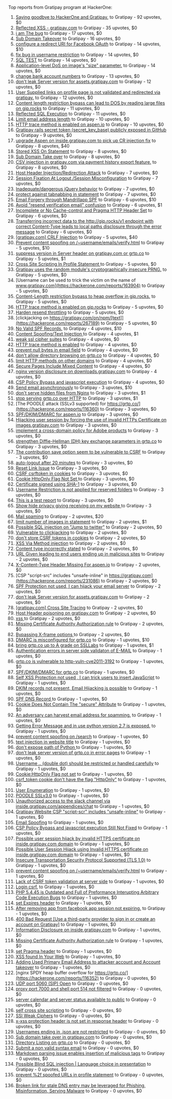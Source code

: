 Top reports from Gratipay program at HackerOne:

1. [Saying goodbye to HackerOne and Gratipay.](https://hackerone.com/reports/286728) to Gratipay - 92 upvotes, $0
2. [Reflected XSS - gratipay.com](https://hackerone.com/reports/262852) to Gratipay - 35 upvotes, $0
3. [i am The bug](https://hackerone.com/reports/284807) to Gratipay - 17 upvotes, $0
4. [Sub Domain Takeover](https://hackerone.com/reports/221133) to Gratipay - 16 upvotes, $0
5. [configure a redirect URI for Facebook OAuth](https://hackerone.com/reports/140432) to Gratipay - 14 upvotes, $10
6. [fix bug in username restriction](https://hackerone.com/reports/128121) to Gratipay - 14 upvotes, $0
7. [SQL TEST](https://hackerone.com/reports/248037) to Gratipay - 14 upvotes, $0
8. [Application-level DoS on image's "size" parameter.](https://hackerone.com/reports/247700) to Gratipay - 14 upvotes, $0
9. [change bank account numbers](https://hackerone.com/reports/90805) to Gratipay - 13 upvotes, $0
10. [don't leak Server version for assets.gratipay.com](https://hackerone.com/reports/149710) to Gratipay - 12 upvotes, $0
11. [User Supplied links on profile page is not validated and redirected via gratipay.](https://hackerone.com/reports/151831) to Gratipay - 12 upvotes, $0
12. [Content length restriction bypass can lead to DOS by reading large files on gip.rocks](https://hackerone.com/reports/203388) to Gratipay - 11 upvotes, $0
13. [Reflected SQL Execution](https://hackerone.com/reports/284811) to Gratipay - 11 upvotes, $0
14. [Limit email address length](https://hackerone.com/reports/127995) to Gratipay - 10 upvotes, $0
15. [HTTP trace method is enabled on aspen.io](https://hackerone.com/reports/203409) to Gratipay - 10 upvotes, $0
16. [Gratipay rails secret token (secret_key_base) publicly exposed in GitHub](https://hackerone.com/reports/262620) to Gratipay - 9 upvotes, $0
17. [upgrade Aspen on inside.gratipay.com to pick up CR injection fix](https://hackerone.com/reports/143139) to Gratipay - 8 upvotes, $40
18. [Stored XSS On Statement](https://hackerone.com/reports/84740) to Gratipay - 8 upvotes, $0
19. [Sub Domain Take over](https://hackerone.com/reports/111078) to Gratipay - 8 upvotes, $0
20. [CSV injection in gratipay.com via payment history export feature.](https://hackerone.com/reports/219323) to Gratipay - 8 upvotes, $0
21. [Host Header Injection/Redirection Attack](https://hackerone.com/reports/157465) to Gratipay - 7 upvotes, $0
22. [Session Fixation At Logout /Session Misconfiguration](https://hackerone.com/reports/193556) to Gratipay - 7 upvotes, $0
23. [Inadequate/dangerous jQuery behavior](https://hackerone.com/reports/211149) to Gratipay - 7 upvotes, $0
24. [protect against tabnabbing in statement](https://hackerone.com/reports/109161) to Gratipay - 7 upvotes, $0
25. [Email Forgery through Mandrillapp SPF](https://hackerone.com/reports/117097) to Gratipay - 6 upvotes, $10
26. [Avoid "resend verification email" confusion](https://hackerone.com/reports/156542) to Gratipay - 6 upvotes, $1
27. [Incomplete or No Cache-control and Pragma HTTP Header Set](https://hackerone.com/reports/185833) to Gratipay - 6 upvotes, $0
28. [Transferring incorrect data to the http://gip.rocks/v1 endpoint with correct Content-Type leads to local paths disclosure through the error message](https://hackerone.com/reports/219601) to Gratipay - 6 upvotes, $0
29. [[gratipay.com] CRLF Injection](https://hackerone.com/reports/79552) to Gratipay - 5 upvotes, $40
30. [Prevent content spoofing on /~username/emails/verify.html](https://hackerone.com/reports/117187) to Gratipay - 5 upvotes, $10
31. [suppress version in Server header on gratipay.com or grtp.co](https://hackerone.com/reports/123742) to Gratipay - 5 upvotes, $1
32. [Cross Site Scripting In Profile Statement ](https://hackerone.com/reports/162120) to Gratipay - 5 upvotes, $0
33. [Gratipay uses the random module's cryptographically insecure PRNG.](https://hackerone.com/reports/190373) to Gratipay - 5 upvotes, $0
34. [Username can be used to trick the victim on the name of www.gratipay.com](https://hackerone.com/reports/163904) to Gratipay - 5 upvotes, $0
35. [Content-Length restriction bypass to heap overflow in gip.rocks.](https://hackerone.com/reports/214449) to Gratipay - 5 upvotes, $0
36. [HTTP trace method is enabled on gip.rocks](https://hackerone.com/reports/203384) to Gratipay - 5 upvotes, $0
37. [Harden resend throttling](https://hackerone.com/reports/108645) to Gratipay - 5 upvotes, $0
38. [clickjacking on https://gratipay.com/on/npm/[text]](https://hackerone.com/reports/267189) to Gratipay - 5 upvotes, $0
39. [No Valid SPF Records.](https://hackerone.com/reports/116973) to Gratipay - 4 upvotes, $10
40. [Content Spoofing/Text Injection ](https://hackerone.com/reports/154921) to Gratipay - 4 upvotes, $1
41. [weak ssl cipher suites](https://hackerone.com/reports/76303) to Gratipay - 4 upvotes, $0
42. [HTTP trace method is enabled](https://hackerone.com/reports/109054) to Gratipay - 4 upvotes, $0
43. [prevent null bytes in email field](https://hackerone.com/reports/150917) to Gratipay - 4 upvotes, $0
44. [don't allow directory browsing on grtp.co](https://hackerone.com/reports/151295) to Gratipay - 4 upvotes, $0
45. [limit HTTP methods on other domains](https://hackerone.com/reports/117142) to Gratipay - 4 upvotes, $0
46. [Secure Pages Include Mixed Content](https://hackerone.com/reports/185835) to Gratipay - 4 upvotes, $0
47. [nginx version disclosure on downloads.gratipay.com](https://hackerone.com/reports/157507) to Gratipay - 4 upvotes, $0
48. [CSP Policy Bypass and javascript execution](https://hackerone.com/reports/241192) to Gratipay - 4 upvotes, $0
49. [Send email asynchronously](https://hackerone.com/reports/128856) to Gratipay - 3 upvotes, $10
50. [don't serve hidden files from Nginx](https://hackerone.com/reports/120026) to Gratipay - 3 upvotes, $1
51. [stop serving grtp.co over HTTP](https://hackerone.com/reports/117330) to Gratipay - 3 upvotes, $1
52. [The POODLE attack (SSLv3 supported) for https://grtp.co/](https://hackerone.com/reports/116360) to Gratipay - 3 upvotes, $0
53. [SPF/DKIM/DMARC for aspen.io](https://hackerone.com/reports/117159) to Gratipay - 3 upvotes, $0
54. [Hijacking user session by forcing the use of  invalid HTTPs Certificate on images.gratipay.com](https://hackerone.com/reports/124976) to Gratipay - 3 upvotes, $0
55. [implement a cross-domain policy for Adobe products](https://hackerone.com/reports/90778) to Gratipay - 3 upvotes, $0
56. [strengthen Diffie-Hellman (DH) key exchange parameters in grtp.co](https://hackerone.com/reports/117458) to Gratipay - 3 upvotes, $0
57. [The contribution save option seem to be vulnerable to CSRF](https://hackerone.com/reports/151827) to Gratipay - 3 upvotes, $0
58. [auto-logout after 20 minutes](https://hackerone.com/reports/123897) to Gratipay - 3 upvotes, $0
59. [Reset Link Issue](https://hackerone.com/reports/161918) to Gratipay - 3 upvotes, $0
60. [CSRF csrftoken in cookies](https://hackerone.com/reports/174228) to Gratipay - 3 upvotes, $0
61. [Cookie HttpOnly Flag Not Set ](https://hackerone.com/reports/190194) to Gratipay - 3 upvotes, $0
62. [Certificate signed using SHA-1](https://hackerone.com/reports/190015) to Gratipay - 3 upvotes, $0
63. [Username Restriction is not applied for reserved folders](https://hackerone.com/reports/163949) to Gratipay - 3 upvotes, $0
64. [This is a test report](https://hackerone.com/reports/151165) to Gratipay - 3 upvotes, $0
65. [Show hide privacy giving receiving on my website ](https://hackerone.com/reports/262088) to Gratipay - 3 upvotes, $0
66. [Mail spaming](https://hackerone.com/reports/87531) to Gratipay - 2 upvotes, $20
67. [limit number of images in statement](https://hackerone.com/reports/117739) to Gratipay - 2 upvotes, $1
68. [Possible SQL injection on "Jump to twitter"](https://hackerone.com/reports/81701) to Gratipay - 2 upvotes, $0
69. [Vulnerable to clickjacking](https://hackerone.com/reports/123782) to Gratipay - 2 upvotes, $0
70. [don't store CSRF tokens in cookies](https://hackerone.com/reports/140377) to Gratipay - 2 upvotes, $0
71. [XSS Via Method injection](https://hackerone.com/reports/161621) to Gratipay - 2 upvotes, $0
72. [Content type incorrectly stated](https://hackerone.com/reports/190964) to Gratipay - 2 upvotes, $0
73. [URL Given leading to end users ending up in malicious sites](https://hackerone.com/reports/209821) to Gratipay - 2 upvotes, $0
74. [X-Content-Type Header Missing For aspen.io](https://hackerone.com/reports/118033) to Gratipay - 2 upvotes, $0
75. [CSP "script-src" includes "unsafe-inline" in https://gratipay.com](https://hackerone.com/reports/231086) to Gratipay - 2 upvotes, $0
76. [SPF Protection not used, I can hijack your email server](https://hackerone.com/reports/93157) to Gratipay - 2 upvotes, $0
77. [don't leak Server version for assets.gratipay.com](https://hackerone.com/reports/151302) to Gratipay - 2 upvotes, $0
78. [[gratipay.com] Cross Site Tracing](https://hackerone.com/reports/152834) to Gratipay - 2 upvotes, $0
79. [Host Header poisoning on gratipay.com](https://hackerone.com/reports/158482) to Gratipay - 2 upvotes, $0
80. [xss ](https://hackerone.com/reports/262005) to Gratipay - 2 upvotes, $0
81. [Missing Certificate Authority Authorization rule](https://hackerone.com/reports/261706) to Gratipay - 2 upvotes, $0
82. [Bypassing X-frame options ](https://hackerone.com/reports/283951) to Gratipay - 2 upvotes, $0
83. [DMARC is misconfigured for grtp.co](https://hackerone.com/reports/117325) to Gratipay - 1 upvotes, $10
84. [bring grtp.co up to A grade on SSLLabs](https://hackerone.com/reports/131065) to Gratipay - 1 upvotes, $1
85. [Authentication errors in server side validaton of E-MAIL](https://hackerone.com/reports/80883) to Gratipay - 1 upvotes, $0
86. [grtp.co is vulnerable to http-vuln-cve2011-3192](https://hackerone.com/reports/112687) to Gratipay - 1 upvotes, $0
87. [SPF/DKIM/DMARC for grtp.co](https://hackerone.com/reports/117149) to Gratipay - 1 upvotes, $0
88. [Self XSS Protection not used , I can trick users to insert JavaScript](https://hackerone.com/reports/76307) to Gratipay - 1 upvotes, $0
89. [DKIM records not present, Email Hijacking is possible](https://hackerone.com/reports/84287) to Gratipay - 1 upvotes, $0
90. [SPF DNS Record ](https://hackerone.com/reports/115275) to Gratipay - 1 upvotes, $0
91. [Cookie Does Not Contain The "secure" Attribute](https://hackerone.com/reports/123849) to Gratipay - 1 upvotes, $0
92. [An adversary can harvest email address for spamming.](https://hackerone.com/reports/128035) to Gratipay - 1 upvotes, $0
93. [Getting Error Message and in use python version 2.7 is exposed.](https://hackerone.com/reports/128041) to Gratipay - 1 upvotes, $0
94. [prevent content spoofing on /search](https://hackerone.com/reports/115284) to Gratipay - 1 upvotes, $0
95. [text injection in website title](https://hackerone.com/reports/128764) to Gratipay - 1 upvotes, $0
96. [don't expose path of Python ](https://hackerone.com/reports/138659) to Gratipay - 1 upvotes, $0
97. [don't leak server version of grtp.co in error pages](https://hackerone.com/reports/136720) to Gratipay - 1 upvotes, $0
98. [Username .. (double dot) should be restricted or handled carefully](https://hackerone.com/reports/152477) to Gratipay - 1 upvotes, $0
99. [Cookie:HttpOnly Flag not set](https://hackerone.com/reports/157563) to Gratipay - 1 upvotes, $0
100. [csrf_token cookie don't have the flag "HttpOnly"](https://hackerone.com/reports/123900) to Gratipay - 1 upvotes, $0
101. [User Enumeration](https://hackerone.com/reports/192986) to Gratipay - 1 upvotes, $0
102. [POODLE SSLv3.0](https://hackerone.com/reports/219499) to Gratipay - 1 upvotes, $0
103. [Unauthorized access to the slack channel via inside.gratipay.com/appendices/chat](https://hackerone.com/reports/226648) to Gratipay - 1 upvotes, $0
104. [Gratipay Website CSP "script-scr" includes "unsafe-inline"](https://hackerone.com/reports/231510) to Gratipay - 1 upvotes, $0
105. [Email Spoofing](https://hackerone.com/reports/240987) to Gratipay - 1 upvotes, $0
106. [CSP Policy Bypass and javascript execution Still Not Fixed](https://hackerone.com/reports/241341) to Gratipay - 1 upvotes, $0
107. [Possible user session hijack by invalid HTTPS certificate on inside.gratipay.com domain](https://hackerone.com/reports/241892) to Gratipay - 1 upvotes, $0
108. [Possible User Session Hijack using Invalid HTTPS certificate on inside.gratipay.com domain](https://hackerone.com/reports/242622) to Gratipay - 1 upvotes, $0
109. [Insecure Transportation Security Protocol Supported (TLS 1.0)](https://hackerone.com/reports/163812) to Gratipay - 1 upvotes, $0
110. [prevent content spoofing on /~username/emails/verify.html](https://hackerone.com/reports/126010) to Gratipay - 1 upvotes, $0
111. [Lack of CSRF token validation at server side](https://hackerone.com/reports/163815) to Gratipay - 1 upvotes, $0
112. [Login csrf.](https://hackerone.com/reports/117195) to Gratipay - 1 upvotes, $0
113. [PHP 5.4.45 is Outdated and Full of Preformance Interupting Arbitrary Code Execution Bugs](https://hackerone.com/reports/131452) to Gratipay - 1 upvotes, $0
114. [set Expires header](https://hackerone.com/reports/145207) to Gratipay - 1 upvotes, $0
115. [After removing app from facebook app session not expiring.](https://hackerone.com/reports/129209) to Gratipay - 1 upvotes, $0
116. [400 Bad Request [Use a third-party provider to sign in or create an account on Gratipay]](https://hackerone.com/reports/267212) to Gratipay - 1 upvotes, $0
117. [Information Disclosure on inside.gratipay.com](https://hackerone.com/reports/267213) to Gratipay - 1 upvotes, $0
118. [Missing Certificate Authority Authorization rule](https://hackerone.com/reports/260928) to Gratipay - 1 upvotes, $0
119. [set Pragma header](https://hackerone.com/reports/145206) to Gratipay - 1 upvotes, $0
120. [XSS found In Your Web](https://hackerone.com/reports/164922) to Gratipay - 1 upvotes, $0
121. [Adding Used Primary Email Address to attacker account and Account takeover](https://hackerone.com/reports/273647) to Gratipay - 1 upvotes, $0
122. [nginx SPDY heap buffer overflow for https://grtp.co/](https://hackerone.com/reports/116352) to Gratipay - 0 upvotes, $0
123. [UDP port 5060 (SIP) Open](https://hackerone.com/reports/116774) to Gratipay - 0 upvotes, $0
124. [proxy port 7000 and shell port 514 not filtered](https://hackerone.com/reports/116618) to Gratipay - 0 upvotes, $0
125. [server calendar and server status available to public](https://hackerone.com/reports/116621) to Gratipay - 0 upvotes, $0
126. [self cross site scripting](https://hackerone.com/reports/245762) to Gratipay - 0 upvotes, $0
127. [SSl Weak Ciphers](https://hackerone.com/reports/244070) to Gratipay - 0 upvotes, $0
128. [x-xss protection header is not set in response header](https://hackerone.com/reports/162336) to Gratipay - 0 upvotes, $0
129. [Usernames ending in .json are not restricted](https://hackerone.com/reports/161935) to Gratipay - 0 upvotes, $0
130. [Sub domain take over in gratipay.com](https://hackerone.com/reports/257331) to Gratipay - 0 upvotes, $0
131. [Directory Listing on grtp.co](https://hackerone.com/reports/109116) to Gratipay - 0 upvotes, $0
132. [Submit a non valid syntax email](https://hackerone.com/reports/131053) to Gratipay - 0 upvotes, $0
133. [Markdown parsing issue enables insertion of malicious tags](https://hackerone.com/reports/116512) to Gratipay - 0 upvotes, $0
134. [Possible Blind SQL injection | Language choice in presentation](https://hackerone.com/reports/131047) to Gratipay - 0 upvotes, $0
135. [prevent %2f spoofed URLs in profile statement](https://hackerone.com/reports/128910) to Gratipay - 0 upvotes, $0
136. [Broken link for stale DNS entry may be leveraged for Phishing, Misinformation, Serving Malware](https://hackerone.com/reports/279351) to Gratipay - 0 upvotes, $0
